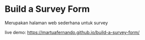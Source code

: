 # Build a Survey Form
Merupakan halaman web sederhana untuk survey

live demo: https://martuafernando.github.io/build-a-survey-form/
